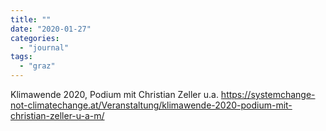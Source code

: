 ```yaml
---
title: ""
date: "2020-01-27"
categories: 
  - "journal"
tags: 
  - "graz"
---
```


Klimawende 2020, Podium mit Christian Zeller u.a. https://systemchange-not-climatechange.at/Veranstaltung/klimawende-2020-podium-mit-christian-zeller-u-a-m/
